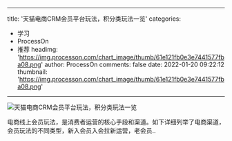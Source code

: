 
---
title: '天猫电商CRM会员平台玩法，积分类玩法一览'
categories: 
 - 学习
 - ProcessOn
 - 推荐
headimg: 'https://img.processon.com/chart_image/thumb/61e121fb0e3e7441577fba08.png'
author: ProcessOn
comments: false
date: 2022-01-20 09:22:12
thumbnail: 'https://img.processon.com/chart_image/thumb/61e121fb0e3e7441577fba08.png'
---

<div>   
<img class="thumb" alt="天猫电商CRM会员平台玩法，积分类玩法一览" src="https://img.processon.com/chart_image/thumb/61e121fb0e3e7441577fba08.png" referrerpolicy="no-referrer">
<p>电商线上会员玩法，是消费者运营的核心手段和渠道。如下详细列举了电商渠道，会员玩法的不同类型，新入会员入会拉新运营，老会员..</p>  
</div>
            